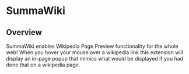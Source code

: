 # SummaWiki

## Overview

SummaWiki enables Wikipedia Page Preview functionality for the whole web! When you hover your mouse over a wikipedia link this extension will display an in-page popup that mimics what would be displayed if you had done that on a wikipedia page.